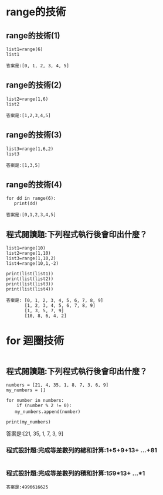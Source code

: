

# range的技術
## range的技術(1)
```
list1=range(6)
list1
```
```
答案是:[0, 1, 2, 3, 4, 5]
```
## range的技術(2)
```
list2=range(1,6)
list2
```
```
答案是:[1,2,3,4,5]
```
## range的技術(3)
```
list3=range(1,6,2)
list3
```
```
答案是:[1,3,5]
```
## range的技術(4)
```
for dd in range(6):
   print(dd)
```
```
答案是:[0,1,2,3,4,5]
```
## 程式閱讀題:下列程式執行後會印出什麼？
```
list1=range(10)
list2=range(1,10)
list3=range(1,10,2)
list4=range(10,1,-2)

print(list(list1))
print(list(list2))
print(list(list3)) 
print(list(list4))  

```
```
答案是: [0, 1, 2, 3, 4, 5, 6, 7, 8, 9]
       [1, 2, 3, 4, 5, 6, 7, 8, 9]
       [1, 3, 5, 7, 9]
       [10, 8, 6, 4, 2]
```
# for 迴圈技術

```

```
## 程式閱讀題:下列程式執行後會印出什麼？
```
numbers = [21, 4, 35, 1, 8, 7, 3, 6, 9]
my_numbers = []

for number in numbers:
    if (number % 2 != 0): 
　　my_numbers.append(number)

print(my_numbers)
```

答案是:[21, 35, 1, 7, 3, 9]

### 程式設計題:完成等差數列的總和計算:1+5+9+13+ ...+81
```

```
### 程式設計題:完成等差數列的積和計算:1*5*9*13+ ...*1
```
答案是:4996616625
```


